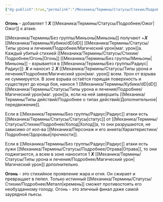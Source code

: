 ```yaml
---
{"dg-publish":true,"permalink":"/Механика/Термины/Статусы/Стихии/Подробнее/Огонь/","noteIcon":"","created":"2025-10-12T10:43:19.592+03:00","updated":"2025-09-23T20:12:01.510+03:00"}
---
```


**Огонь** - добавляет 1 ***Х*** [[Механика/Термины/Статусы/Подробнее/Ожог\|Ожог]] к атаке. 

[[Механика/Термины/Без группы/Миньоны\|Миньоны]] получают +***Х*** [[Механика/Термины/Кубики/dD\|dD]] [[Механика/Термины/Статусы/Типы урона и лечения/Подробнее/Магический урон\|маг. урон]]а. 
Каждый убитый стихией [[Механика/Термины/Статусы/Стихии/Подробнее/Огонь\|Огонь]] [[Механика/Термины/Без группы/Миньоны\|Миньоны]] - взрывается в [[Механика/Термины/Без группы/Радиус\|Радиус]]: ***Х*** и наносит 2 ***Х*** [[Механика/Термины/Статусы/Типы урона и лечения/Подробнее/Магический урон\|маг. урон]] всем. Урон от взрыва не суммируется. В зоне взрыва остаётся горящая поверхность и существует до конца боя, нанося 1 [[Механика/Термины/Кубики/dD\|dD]] [[Механика/Термины/Статусы/Типы урона и лечения/Подробнее/Магический урон\|маг. урон]]а, если на ней завершить [[Механика/Термины/Типы действий/Подробнее о типах действий/Дополнительное\|передвижение]].

Если в [[Механика/Термины/Без группы/Радиус\|Радиус]] атаки есть [[Механика/Термины/Статусы/Статусы\|статус]] от [[Механика/Термины/Статусы/Стихии/Подробнее/Холод\|Холод]]а, то они разрушаются, не зависимо от кол-ва [[Механика/Персонаж и его анкета/Характеристики/Подробнее/Здоровье\|прочности]]. 

Если в [[Механика/Термины/Без группы/Радиус\|Радиус]] атаки есть лужи [[Механика/Термины/Статусы/Подробнее/Отрава\|Отрава]], то они поджигаются, а всем в зоне наносится 1 ***Х*** [[Механика/Термины/Статусы/Типы урона и лечения/Подробнее/Магический урон\|Магический урон]] дополнительно. 

**Огонь** - это стихийное проявление жара и огня. Он сжирает и превращает в пепел. Только истинный [[Механика/Термины/Статусы/Стихии/Подробнее/Металл\|кремень]] сможет противостоять его необузданному голоду. Огонь - это эпичный финал даже самой заурядной пьесы. 
